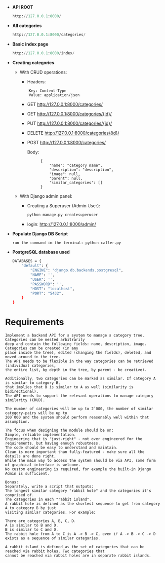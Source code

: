

* **API ROOT**

    ```python
    http://127.0.0.1:8000/
    ```

* **All categories**

    ```python
    http://127.0.0.1:8000/categories/
    ```

* **Basic index page**

    ```python
    http://127.0.0.1:8000/index/
    ```

* **Creating categories**

    - With CRUD operations:
        - Headers:

        ```
            Key: Content-Type
            Value: application/json
        ```

        - GET http://127.0.0.1:8000/categories/
        - GET http://127.0.0.1:8000/categories/{id}/
        - PUT http://127.0.0.1:8000/categories/{id}/
        - DELETE http://127.0.0.1:8000/categories/{id}/
        - POST http://127.0.0.1:8000/categories/

            Body:
            
                    {
                        "name": "category name",
                        "description": "description",
                        "image": null,
                        "parent": null,
                        "similar_categories": []
                    }

    - With Django admin panel:
        - Creating a Superuser (Admin User):

            ```python
            python manage.py createsuperuser
            ```
        - login: http://127.0.0.1:8000/admin/

*  **Populate Django DB Script**

    ```bash
    run the command in the terminal: python caller.py
    ```

* **PostgreSQL database used**

    ```bash
    DATABASES = {
        "default": {
            "ENGINE": "django.db.backends.postgresql",
            "NAME": '',
            "USER": '',
            "PASSWORD": '',
            "HOST": "localhost",
            "PORT": "5432",
        }
    }

    ```


# Requirements

```
Implement a backend API for a system to manage a category tree. Categories can be nested arbitrarily 
deep and contain the following fields: name, description, image. Categories can be created (in any 
place inside the tree), edited (changing the fields), deleted, and moved around in the tree. 
The API needs to be flexible in the way categories can be retrieved (individual categories, 
the entire list, by depth in the tree, by parent - be creative).
```

```
Additionally, two categories can be marked as similar. If category A is similar to category B, 
that implies that B is similar to A as well (similarity is bidirectional). 
The API needs to support the relevant operations to manage category similarity (CRUD).
```

```
The number of categories will be up to 2`000, the number of similar category-pairs will be up to 
200`000 and the system should perform reasonably well within that assumption.
```

```
The focus when designing the module should be on:
Simple, reliable implementation.
Engineering that is "just-right" - not over engineered for the requirements, but having enough robustness.
The code should be easy to understand and maintain.
Clean is more important than fully-featured - make sure all the details are done right.
While the main way to access the system should be via API, some form of graphical interface is welcome. 
No custom engineering is required, for example the built-in Django Admin is sufficient.
```

```
Bonus:
Separately, write a script that outputs:
The longest similar category "rabbit hole" and the categories it's comprised of.
The categories in each "rabbit island".
A rabbit hole is defined as the shortest sequence to get from category A to category B by just 
visiting similar categories. For example:
```

```
There are categories A, B, C, D.
A is similar to B and D.
B is similar to C and D.
The rabbit hole from A to C is A -> B -> C, even if A -> B -> C -> D exists as a sequence of similar categories.

A rabbit island is defined as the set of categories that can be reached via rabbit holes. Two categories that 
cannot be reached via rabbit holes are in separate rabbit islands.
```